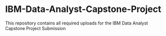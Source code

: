 # IBM-Data-Analyst-Capstone-Project

This repository contains all required uploads for the IBM Data Analyst Capstone Project Submission
